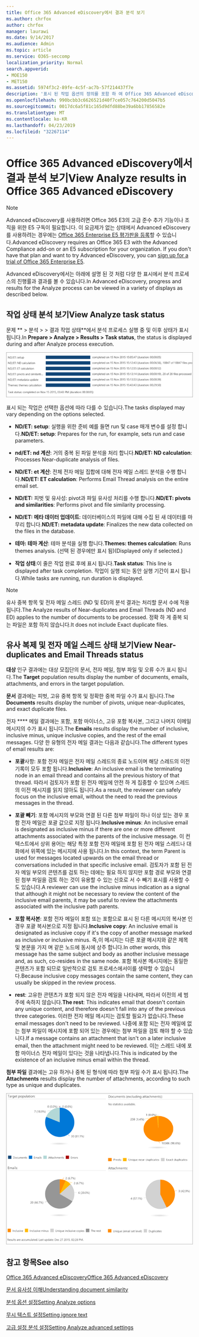 ```yaml
---
title: Office 365 Advanced eDiscovery에서 결과 분석 보기
ms.author: chrfox
author: chrfox
manager: laurawi
ms.date: 9/14/2017
ms.audience: Admin
ms.topic: article
ms.service: O365-seccomp
localization_priority: Normal
search.appverid:
- MOE150
- MET150
ms.assetid: 5974f3c2-89fe-4c5f-ac7b-57f214437f7e
description: '표시 된 작업 옵션의 정의를 포함 하 여 Office 365 Advanced eDiscovery에서 분석 프로세스의 결과를 볼 수 있는 위치를 파악 합니다.  '
ms.openlocfilehash: 990bcbb3c6626521d40f7ce057c764200d5047b5
ms.sourcegitcommit: 0017dc6a5f81c165d9dfd88be39a6bb17856582e
ms.translationtype: MT
ms.contentlocale: ko-KR
ms.lasthandoff: 04/23/2019
ms.locfileid: "32267114"
---
```

# <a name="view-analyze-results-in-office-365-advanced-ediscovery"></a><span data-ttu-id="a82ea-103">Office 365 Advanced eDiscovery에서 결과 분석 보기</span><span class="sxs-lookup"><span data-stu-id="a82ea-103">View Analyze results in Office 365 Advanced eDiscovery</span></span>

> [!NOTE]
> <span data-ttu-id="a82ea-p101">Advanced eDiscovery를 사용하려면 Office 365 E3의 고급 준수 추가 기능이나 조직을 위한 E5 구독이 필요합니다. 이 요금제가 없는 상태에서 Advanced eDiscovery를 사용하려는 경우에는 [Office 365 Enterprise E5 평가판을 등록](https://go.microsoft.com/fwlink/p/?LinkID=698279)할 수 있습니다.</span><span class="sxs-lookup"><span data-stu-id="a82ea-p101">Advanced eDiscovery requires an Office 365 E3 with the Advanced Compliance add-on or an E5 subscription for your organization. If you don't have that plan and want to try Advanced eDiscovery, you can [sign up for a trial of Office 365 Enterprise E5](https://go.microsoft.com/fwlink/p/?LinkID=698279).</span></span> 
  
<span data-ttu-id="a82ea-106">Advanced eDiscovery에서는 아래에 설명 된 것 처럼 다양 한 표시에서 분석 프로세스의 진행률과 결과를 볼 수 있습니다.</span><span class="sxs-lookup"><span data-stu-id="a82ea-106">In Advanced eDiscovery, progress and results for the Analyze process can be viewed in a variety of displays as described below.</span></span>
  
## <a name="view-analyze-task-status"></a><span data-ttu-id="a82ea-107">작업 상태 분석 보기</span><span class="sxs-lookup"><span data-stu-id="a82ea-107">View Analyze task status</span></span>

<span data-ttu-id="a82ea-108">문제 \*\* \> 분석 \> \> 결과 작업 상태\*\*에서 분석 프로세스 실행 중 및 이후 상태가 표시 됩니다.</span><span class="sxs-lookup"><span data-stu-id="a82ea-108">In **Prepare \> Analyze \> Results \> Task status**, the status is displayed during and after Analyze process execution.</span></span> 
  
![작업 상태를 분석 합니다.](media/d0372978-ce08-4f4e-a1fc-aa918ae44364.png)
  
<span data-ttu-id="a82ea-110">표시 되는 작업은 선택한 옵션에 따라 다를 수 있습니다.</span><span class="sxs-lookup"><span data-stu-id="a82ea-110">The tasks displayed may vary depending on the options selected.</span></span> 
  
- <span data-ttu-id="a82ea-111">**ND/ET: setup**: 실행을 위한 준비 예를 들면 run 및 case 매개 변수를 설정 합니다.</span><span class="sxs-lookup"><span data-stu-id="a82ea-111">**ND/ET: setup**: Prepares for the run, for example, sets run and case parameters.</span></span>
    
- <span data-ttu-id="a82ea-112">**nd/ET: nd 계산**: 거의 중복 된 파일 분석을 처리 합니다.</span><span class="sxs-lookup"><span data-stu-id="a82ea-112">**ND/ET: ND calculation**: Processes Near-duplicate analysis of files.</span></span>
    
- <span data-ttu-id="a82ea-113">**ND/ET: et 계산**: 전체 전자 메일 집합에 대해 전자 메일 스레드 분석을 수행 합니다.</span><span class="sxs-lookup"><span data-stu-id="a82ea-113">**ND/ET: ET calculation**: Performs Email Thread analysis on the entire email set.</span></span>
    
- <span data-ttu-id="a82ea-114">**ND/ET:** 피벗 및 유사성: pivot과 파일 유사성 처리를 수행 합니다.</span><span class="sxs-lookup"><span data-stu-id="a82ea-114">**ND/ET: pivots and similarities**: Performs pivot and file similarity processing.</span></span>
    
- <span data-ttu-id="a82ea-115">**ND/ET: 메타 데이터 업데이트**: 데이터베이스의 파일에 대해 수집 된 새 데이터를 마무리 합니다.</span><span class="sxs-lookup"><span data-stu-id="a82ea-115">**ND/ET: metadata update**: Finalizes the new data collected on the files in the database.</span></span>
    
- <span data-ttu-id="a82ea-116">**테마: 테마 계산**: 테마 분석을 실행 합니다.</span><span class="sxs-lookup"><span data-stu-id="a82ea-116">**Themes: themes calculation**: Runs themes analysis.</span></span> <span data-ttu-id="a82ea-117">(선택 된 경우에만 표시 됨)</span><span class="sxs-lookup"><span data-stu-id="a82ea-117">(Displayed only if selected.)</span></span>
    
- <span data-ttu-id="a82ea-118">**작업 상태**:이 줄은 작업 완료 후에 표시 됩니다.</span><span class="sxs-lookup"><span data-stu-id="a82ea-118">**Task status**: This line is displayed after task completion.</span></span> <span data-ttu-id="a82ea-119">작업이 실행 되는 동안 실행 기간이 표시 됩니다.</span><span class="sxs-lookup"><span data-stu-id="a82ea-119">While tasks are running, run duration is displayed.</span></span>
    
> [!NOTE]
> <span data-ttu-id="a82ea-120">유사 중복 항목 및 전자 메일 스레드 (ND 및 ED)의 분석 결과는 처리할 문서 수에 적용 됩니다.</span><span class="sxs-lookup"><span data-stu-id="a82ea-120">The Analyze results of Near-duplicates and Email Threads (ND and ED) applies to the number of documents to be processed.</span></span> <span data-ttu-id="a82ea-121">정확 하 게 중복 되는 파일은 포함 하지 않습니다.</span><span class="sxs-lookup"><span data-stu-id="a82ea-121">It does not include Exact duplicate files.</span></span> 
  
## <a name="view-near-duplicates-and-email-threads-status"></a><span data-ttu-id="a82ea-122">유사 복제 및 전자 메일 스레드 상태 보기</span><span class="sxs-lookup"><span data-stu-id="a82ea-122">View Near-duplicates and Email Threads status</span></span>

<span data-ttu-id="a82ea-123">**대상** 인구 결과에는 대상 모집단의 문서, 전자 메일, 첨부 파일 및 오류 수가 표시 됩니다.</span><span class="sxs-lookup"><span data-stu-id="a82ea-123">The **Target** population results display the number of documents, emails, attachments, and errors in the target population.</span></span> 
  
<span data-ttu-id="a82ea-124">**문서** 결과에는 피벗, 고유 중복 항목 및 정확한 중복 파일 수가 표시 됩니다.</span><span class="sxs-lookup"><span data-stu-id="a82ea-124">The **Documents** results display the number of pivots, unique near-duplicates, and exact duplicate files.</span></span> 
  
<span data-ttu-id="a82ea-125">전자 \*\*\*\* 메일 결과에는 포함, 포함 마이너스, 고유 포함 복사본, 그리고 나머지 이메일 메시지의 수가 표시 됩니다.</span><span class="sxs-lookup"><span data-stu-id="a82ea-125">The **Emails** results display the number of inclusive, inclusive minus, unique inclusive copies, and the rest of the email messages.</span></span> <span data-ttu-id="a82ea-126">다양 한 유형의 전자 메일 결과는 다음과 같습니다.</span><span class="sxs-lookup"><span data-stu-id="a82ea-126">The different types of email results are:</span></span> 
  
- <span data-ttu-id="a82ea-127">**포괄**사항: 포함 전자 메일은 전자 메일 스레드의 종료 노드이며 해당 스레드의 이전 기록이 모두 포함 됩니다.</span><span class="sxs-lookup"><span data-stu-id="a82ea-127">**Inclusive**: An inclusive email is the terminating node in an email thread and contains all the previous history of that thread.</span></span> <span data-ttu-id="a82ea-128">따라서 검토자가 포함 된 전자 메일에 안전 하 게 집중할 수 있으며 스레드의 이전 메시지를 읽지 않아도 됩니다.</span><span class="sxs-lookup"><span data-stu-id="a82ea-128">As a result, the reviewer can safely focus on the inclusive email, without the need to read the previous messages in the thread.</span></span> 
    
- <span data-ttu-id="a82ea-129">**포괄 빼기**: 포함 메시지의 부모와 연결 된 다른 첨부 파일이 하나 이상 있는 경우 포함 전자 메일은 포괄 값으로 지정 됩니다.</span><span class="sxs-lookup"><span data-stu-id="a82ea-129">**Inclusive minus**: An inclusive email is designated as inclusive minus if there are one or more different attachments associated with the parents of the inclusive message.</span></span> <span data-ttu-id="a82ea-130">이 컨텍스트에서 상위 용어는 해당 특정 포함 전자 메일에 포함 된 전자 메일 스레드나 대화에서 위쪽에 있는 메시지에 사용 됩니다.</span><span class="sxs-lookup"><span data-stu-id="a82ea-130">In this context, the term Parent is used for messages located upwards on the email thread or conversations included in that specific inclusive email.</span></span> <span data-ttu-id="a82ea-131">검토자가 포함 된 전자 메일 부모의 콘텐츠를 검토 하는 데에는 필요 하지 않지만 포함 경로 부모와 연결 된 첨부 파일을 검토 하는 것이 유용할 수 있는 신호로 서 수 빼기 표시를 사용할 수도 있습니다.</span><span class="sxs-lookup"><span data-stu-id="a82ea-131">A reviewer can use the inclusive minus indication as a signal that although it might not be necessary to review the content of the inclusive email parents, it may be useful to review the attachments associated with the inclusive path parents.</span></span> 
    
- <span data-ttu-id="a82ea-132">**포함 복사본**: 포함 전자 메일이 포함 또는 포함으로 표시 된 다른 메시지의 복사본 인 경우 포괄 복사본으로 지정 됩니다.</span><span class="sxs-lookup"><span data-stu-id="a82ea-132">**Inclusive copy**: An inclusive email is designated as inclusive copy if it's the copy of another message marked as inclusive or inclusive minus.</span></span> <span data-ttu-id="a82ea-133">즉,이 메시지는 다른 포괄 메시지와 같은 제목 및 본문을 가지 며 같은 노드에 동시에 상주 합니다.</span><span class="sxs-lookup"><span data-stu-id="a82ea-133">In other words, this message has the same subject and body as another inclusive message and, as such, co-resides in the same node.</span></span> <span data-ttu-id="a82ea-134">포함 복사본 메시지에는 동일한 콘텐츠가 포함 되므로 일반적으로 검토 프로세스에서이를 생략할 수 있습니다.</span><span class="sxs-lookup"><span data-stu-id="a82ea-134">Because inclusive copy messages contain the same content, they can usually be skipped in the review process.</span></span> 
    
- <span data-ttu-id="a82ea-135">**rest**: 고유한 콘텐츠가 포함 되지 않은 전자 메일을 나타내며, 따라서 이전의 세 범주에 속하지 않습니다.</span><span class="sxs-lookup"><span data-stu-id="a82ea-135">**The rest**: This indicates email that doesn't contain any unique content, and therefore doesn't fall into any of the previous three categories.</span></span> <span data-ttu-id="a82ea-136">이러한 전자 메일 메시지는 검토할 필요가 없습니다.</span><span class="sxs-lookup"><span data-stu-id="a82ea-136">These email messages don't need to be reviewed.</span></span> <span data-ttu-id="a82ea-137">나중에 포함 되는 전자 메일에 없는 첨부 파일이 메시지에 포함 되어 있는 경우에는 첨부 파일을 검토 해야 할 수 있습니다.</span><span class="sxs-lookup"><span data-stu-id="a82ea-137">If a message contains an attachment that isn't on a later inclusive email, then the attachment might need to be reviewed.</span></span> <span data-ttu-id="a82ea-138">이는 스레드 내에 포함 마이너스 전자 메일이 있다는 것을 나타냅니다.</span><span class="sxs-lookup"><span data-stu-id="a82ea-138">This is indicated by the existence of an inclusive minus email within the thread.</span></span>
    
<span data-ttu-id="a82ea-139">**첨부 파일** 결과에는 고유 하거나 중복 된 형식에 따라 첨부 파일 수가 표시 됩니다.</span><span class="sxs-lookup"><span data-stu-id="a82ea-139">The **Attachments** results display the number of attachments, according to such type as unique and duplicates.</span></span> 
  
![전자 메일 스레드 및 중복 근처](media/54491303-0ee3-4739-b42e-d1ee486842fd.png)
  
## <a name="see-also"></a><span data-ttu-id="a82ea-141">참고 항목</span><span class="sxs-lookup"><span data-stu-id="a82ea-141">See also</span></span>

[<span data-ttu-id="a82ea-142">Office 365 Advanced eDiscovery</span><span class="sxs-lookup"><span data-stu-id="a82ea-142">Office 365 Advanced eDiscovery</span></span>](office-365-advanced-ediscovery.md)
  
[<span data-ttu-id="a82ea-143">문서 유사성 이해</span><span class="sxs-lookup"><span data-stu-id="a82ea-143">Understanding document similarity</span></span>](understand-document-similarity-in-advanced-ediscovery.md)
  
[<span data-ttu-id="a82ea-144">분석 옵션 설정</span><span class="sxs-lookup"><span data-stu-id="a82ea-144">Setting Analyze options</span></span>](set-analyze-options-in-advanced-ediscovery.md)
  
[<span data-ttu-id="a82ea-145">무시 텍스트 설정</span><span class="sxs-lookup"><span data-stu-id="a82ea-145">Setting ignore text</span></span>](set-ignore-text-in-advanced-ediscovery.md)
  
[<span data-ttu-id="a82ea-146">고급 설정 분석 설정</span><span class="sxs-lookup"><span data-stu-id="a82ea-146">Setting Analyze advanced settings</span></span>](view-analyze-results-in-advanced-ediscovery.md)

